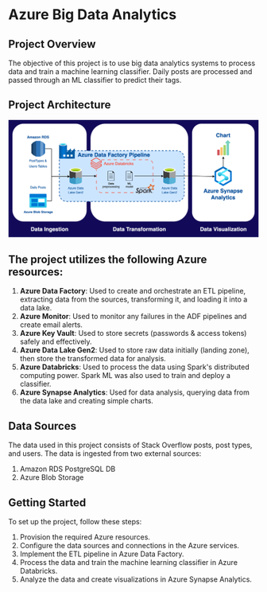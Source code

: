 # Azure Big Data Analytics

## Project Overview
The objective of this project is to use big data analytics systems to process data and train a machine learning classifier. Daily posts are processed and passed through an ML classifier to predict their tags.

## Project Architecture
![Architecture](Pictures/Project_Architecture.png)

## The project utilizes the following Azure resources:

1. **Azure Data Factory**: Used to create and orchestrate an ETL pipeline, extracting data from the sources, transforming it, and loading it into a data lake.
2. **Azure Monitor**: Used to monitor any failures in the ADF pipelines and create email alerts.
3. **Azure Key Vault**: Used to store secrets (passwords & access tokens) safely and effectively.
4. **Azure Data Lake Gen2**: Used to store raw data initially (landing zone), then store the transformed data for analysis.
5. **Azure Databricks**: Used to process the data using Spark's distributed computing power. Spark ML was also used to train and deploy a classifier.
6. **Azure Synapse Analytics**: Used for data analysis, querying data from the data lake and creating simple charts.

## Data Sources
The data used in this project consists of Stack Overflow posts, post types, and users. The data is ingested from two external sources:

1. Amazon RDS PostgreSQL DB
2. Azure Blob Storage

## Getting Started

To set up the project, follow these steps:

1. Provision the required Azure resources.
2. Configure the data sources and connections in the Azure services.
3. Implement the ETL pipeline in Azure Data Factory.
4. Process the data and train the machine learning classifier in Azure Databricks.
5. Analyze the data and create visualizations in Azure Synapse Analytics.
